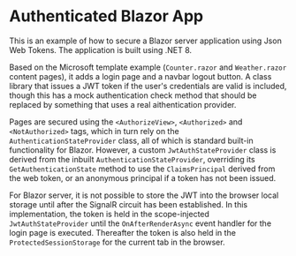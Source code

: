 # Authenticated Blazor App
This is an example of how to secure a Blazor server application using Json Web Tokens. The application is built using .NET 8.

Based on the Microsoft template example (`Counter.razor` and `Weather.razor` content pages), it adds a login page and a navbar logout button.
A class library that issues a JWT token if the user's credentials are valid is included, though this has a mock authentication check method
that should be replaced by something that uses a real aithentication provider.

Pages are secured using the `<AuthorizeView>`, `<Authorized>` and `<NotAuthorized>` tags, which in turn rely on the `AuthenticationStateProvider`
class, all of which is standard built-in functionality for Blazor. However, a custom `JwtAuthStateProvider` class is derived from the inbuilt
`AuthenticationStateProvider`, overriding its `GetAuthenticationState` method to use the `ClaimsPrincipal` derived from the web token, or an anonymous
principal if a token has not been issued.

For Blazor server, it is not possible to store the JWT into the browser local storage until after the SignalR circuit has been established.
In this implementation, the token is held in the scope-injected `JwtAuthStateProvider` until the `OnAfterRenderAsync` event handler for the login 
page is executed. Thereafter the token is also held in the `ProtectedSessionStorage` for the current tab in the browser.
